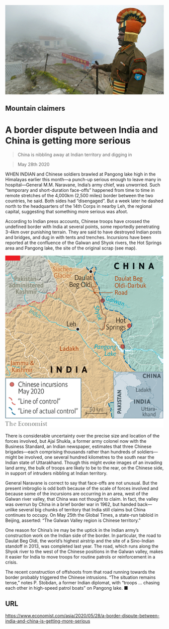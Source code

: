 ![](./images/20200530_ASP502.jpg)

## Mountain claimers

# A border dispute between India and China is getting more serious

> China is nibbling away at Indian territory and digging in

> May 28th 2020

WHEN INDIAN and Chinese soldiers brawled at Pangong lake high in the Himalayas earlier this month—a punch-up serious enough to leave many in hospital—General M.M. Naravane, India’s army chief, was unworried. Such “temporary and short-duration face-offs” happened from time to time in remote stretches of the 4,000km (2,500 miles) border between the two countries, he said. Both sides had “disengaged”. But a week later he dashed north to the headquarters of the 14th Corps in nearby Leh, the regional capital, suggesting that something more serious was afoot.

According to Indian press accounts, Chinese troops have crossed the undefined border with India at several points, some reportedly penetrating 3-4km over punishing terrain. They are said to have destroyed Indian posts and bridges, and dug in with tents and trenches. Incursions have been reported at the confluence of the Galwan and Shyok rivers, the Hot Springs area and Pangong lake, the site of the original scrap (see map).

![](./images/20200530_ASM975.png)

There is considerable uncertainty over the precise size and location of the forces involved, but Ajai Shukla, a former army colonel now with the Business Standard, an Indian newspaper, estimates that three Chinese brigades—each comprising thousands rather than hundreds of soldiers—might be involved, one several hundred kilometres to the south near the Indian state of Uttarakhand. Though this might evoke images of an invading land army, the bulk of troops are likely to be to the rear, on the Chinese side, in support of intruders nibbling at Indian territory.

General Naravane is correct to say that face-offs are not unusual. But the present imbroglio is odd both because of the scale of forces involved and because some of the incursions are occurring in an area, west of the Galwan river valley, that China was not thought to claim. In fact, the valley was overrun by China in a brief border war in 1962, but handed back—unlike several big chunks of territory that India still claims but China continues to occupy. On May 25th the Global Times, a state-run tabloid in Beijing, asserted: “The Galwan Valley region is Chinese territory.”

One reason for China’s ire may be the uptick in the Indian army’s construction work on the Indian side of the border. In particular, the road to Daulat Beg Oldi, the world’s highest airstrip and the site of a Sino-Indian standoff in 2013, was completed last year. The road, which runs along the Shyok river to the west of the Chinese positions in the Galwan valley, makes it easier for India to move troops for routine patrols or reinforcement in a crisis.

The recent construction of offshoots from that road running towards the border probably triggered the Chinese intrusions. “The situation remains tense,” notes P. Stobdan, a former Indian diplomat, with “troops ... chasing each other in high-speed patrol boats” on Pangong lake. ■

## URL

https://www.economist.com/asia/2020/05/28/a-border-dispute-between-india-and-china-is-getting-more-serious
